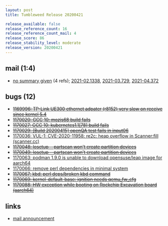 ```yaml
---
layout: post
title: Tumbleweed Release 20200421

release_available: false
release_reference_count: 16
release_reference_count_mail: 4
release_score: 86
release_stability_level: moderate
release_version: 20200421
---
```


## mail (1:4)

- [no summary given](https://lists.opensuse.org/archives/list/factory@lists.opensuse.org/thread/VIHL764PNGBOL5DHHCULVY7HEAXE2LYS) (4 refs); [2021-02.1338](https://lists.opensuse.org/archives/list/factory@lists.opensuse.org/thread/VIHL764PNGBOL5DHHCULVY7HEAXE2LYS), [2021-03.729](https://lists.opensuse.org/archives/list/factory@lists.opensuse.org/thread/VIHL764PNGBOL5DHHCULVY7HEAXE2LYS), [2021-04.372](https://lists.opensuse.org/archives/list/factory@lists.opensuse.org/thread/VIHL764PNGBOL5DHHCULVY7HEAXE2LYS)

## bugs (12)

<!--more-->

- ~~[1169996: TP-Link UE300 ethernet adpater (r8152) very slow on receive since kernel 5.4](https://bugzilla.opensuse.org/show_bug.cgi?id=1169996)~~
- ~~[1170020: GCC 10: mozjs68 build fails](https://bugzilla.opensuse.org/show_bug.cgi?id=1170020)~~
- ~~[1170027: GCC 10: kubernetes1.1\[78\] build fails](https://bugzilla.opensuse.org/show_bug.cgi?id=1170027)~~
- ~~[1170029: \[Build 20200415\] openQA test fails in input06 <script>alert(1)</script>](https://bugzilla.opensuse.org/show_bug.cgi?id=1170029)~~
- [1170036: VUL-1: CVE-2020-11958: re2c: heap overflow in Scanner:fill (scanner.cc)](https://bugzilla.opensuse.org/show_bug.cgi?id=1170036)
- ~~[1170048: losetup --partscan won't create partition devices](https://bugzilla.opensuse.org/show_bug.cgi?id=1170048)~~
- ~~[1170049: losetup --partscan won't create partition devices](https://bugzilla.opensuse.org/show_bug.cgi?id=1170049)~~
- [1170063: podman 1.9.0 is unable to download opensuse/leap image for aarch64](https://bugzilla.opensuse.org/show_bug.cgi?id=1170063)
- [1170066: remove perl dependencies in minimal system](https://bugzilla.opensuse.org/show_bug.cgi?id=1170066)
- ~~[1170067: kbd: perl deps/broken kbd command](https://bugzilla.opensuse.org/show_bug.cgi?id=1170067)~~
- ~~[1170069: kernel-default-base: ignition needs qemu_fw_cfg](https://bugzilla.opensuse.org/show_bug.cgi?id=1170069)~~
- ~~[1170088: HW exception while booting on Rockchip Excavation board (aarch64)](https://bugzilla.opensuse.org/show_bug.cgi?id=1170088)~~



## links

- [mail announcement](https://lists.opensuse.org/archives/list/factory@lists.opensuse.org/thread/VIHL764PNGBOL5DHHCULVY7HEAXE2LYS)

